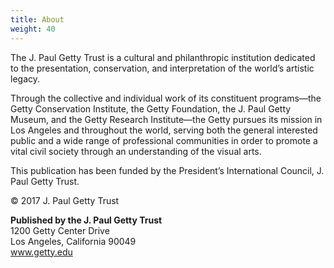 ```yaml
---
title: About
weight: 40
---
```


The J. Paul Getty Trust is a cultural and philanthropic institution dedicated to the presentation, conservation, and interpretation of the world’s artistic legacy.

Through the collective and individual work of its constituent programs—the Getty Conservation Institute, the Getty Foundation, the J. Paul Getty Museum, and the Getty Research Institute—the Getty pursues its mission in Los Angeles and throughout the world, serving both the general interested public and a wide range of professional communities in order to promote a vital civil society through an understanding of the visual arts.

This publication has been funded by the President’s International Council, J. Paul Getty Trust.

© 2017 J. Paul Getty Trust

**Published by the J. Paul Getty Trust**<br />
1200 Getty Center Drive<br />
Los Angeles, California 90049<br />
www.getty.edu<br />
